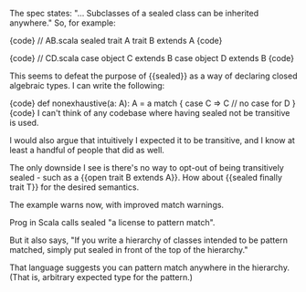 The spec states: "... Subclasses of a sealed class can be inherited anywhere."  So, for example:

{code}
// AB.scala
sealed trait A
trait B extends A
{code}

{code}
// CD.scala
case object C extends B
case object D extends B
{code}

This seems to defeat the purpose of {{sealed}} as a way of declaring closed algebraic types.  I can write the following:

{code}
def nonexhaustive(a: A): A = a match {
  case C => C
  // no case for D
}
{code}
I can't think of any codebase where having sealed not be transitive is used.

I would also argue that intuitively I expected it to be transitive, and I know at least a handful of people that did as well.

The only downside I see is there's no way to opt-out of being transitively sealed - such as a {{open trait B extends A}}.
How about {{sealed finally trait T}} for the desired semantics.

The example warns now, with improved match warnings.

Prog in Scala calls sealed "a license to pattern match". 

But it also says, "If you write a hierarchy of classes intended to be pattern matched, simply put sealed in front of the top of the hierarchy."

That language suggests you can pattern match anywhere in the hierarchy. (That is, arbitrary expected type for the pattern.)
